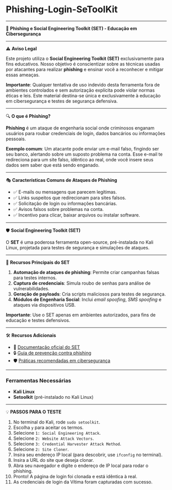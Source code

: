 # Phishing-Login-SeToolKit

---

🚨 **Phishing e Social Engineering Toolkit (SET) - Educação em Cibersegurança**

---

⚠️ **Aviso Legal**

Este projeto utiliza o **Social Engineering Toolkit (SET)** exclusivamente para fins educativos. Nosso objetivo é conscientizar sobre as técnicas usadas por atacantes para realizar **phishing** e ensinar você a reconhecer e mitigar essas ameaças.

**Importante**: Qualquer tentativa de uso indevido desta ferramenta fora de ambientes controlados e sem autorização explícita pode violar normas éticas e leis. Este material destina-se única e exclusivamente à educação em cibersegurança e testes de segurança defensiva.

---

🔍 **O que é Phishing?**

**Phishing** é um ataque de engenharia social onde criminosos enganam usuários para roubar credenciais de login, dados bancários ou informações pessoais.

**Exemplo comum**: Um atacante pode enviar um e-mail falso, fingindo ser seu banco, alertando sobre um suposto problema na conta. Esse e-mail te redireciona para um site falso, idêntico ao real, onde você insere seus dados sem saber que está sendo enganado.

---

🎭 **Características Comuns de Ataques de Phishing**

* ✅ E-mails ou mensagens que parecem legítimas.
* ✅ Links suspeitos que redirecionam para sites falsos.
* ✅ Solicitação de login ou informações bancárias.
* ✅ Avisos falsos sobre problemas na conta.
* ✅ Incentivo para clicar, baixar arquivos ou instalar software.

---

🛡️ **Social Engineering Toolkit (SET)**

O **SET** é uma poderosa ferramenta open-source, pré-instalada no Kali Linux, projetada para testes de segurança e simulações de ataques.

---

🔧 **Recursos Principais do SET**

1.  **Automação de ataques de phishing**: Permite criar campanhas falsas para testes internos.
2.  **Captura de credenciais**: Simula roubo de senhas para análise de vulnerabilidades.
3.  **Geração de payloads**: Cria scripts maliciosos para testes de segurança.
4.  **Módulos de Engenharia Social**: Inclui *email spoofing*, *SMS spoofing* e ataques via dispositivos USB.

**Importante**: Use o SET apenas em ambientes autorizados, para fins de educação e testes defensivos.

---

🛠 **Recursos Adicionais**

* 📖 [Documentação oficial do SET](https://www.trustedsec.com/social-engineer-toolkit-set/)
* 🔒 [Guia de prevenção contra phishing](https://www.gov.br/pt-br/servicos/prevenir-se-de-phishing-e-golpes-na-internet)
* 🛡️ [Práticas recomendadas em cibersegurança](https://www.cisa.gov/topics/cyber-threats-and-advisories/cybersecurity-best-practices)

---

### Ferramentas Necessárias

* **Kali Linux**
* **Setoolkit** (pré-instalado no Kali Linux)

---

💡 **PASSOS PARA O TESTE**

1.  No terminal do Kali, rode `sudo setoolkit`.
2.  Escolha `y` para aceitar os termos.
3.  Selecione `1: Social Engineering Attack`.
4.  Selecione `2: Website Attack Vectors`.
5.  Selecione `3: Credential Harvester Attack Method`.
6.  Selecione `2: Site Cloner`.
7.  Insira seu endereço IP local (para descobrir, use `ifconfig` no terminal).
8.  Insira a URL do site que deseja clonar.
9.  Abra seu navegador e digite o endereço de IP local para rodar o phishing.
10. Pronto! A página de login foi clonada e está idêntica à real.
11. As credenciais de login da Vítima foram capturadas com sucesso.
